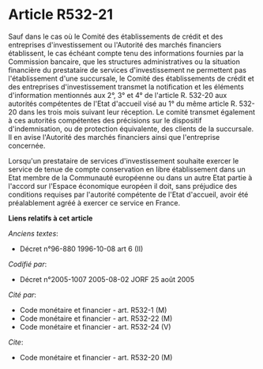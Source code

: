 # Article R532-21

Sauf dans le cas où le Comité des établissements de crédit et des entreprises d'investissement ou l'Autorité des marchés
financiers établissent, le cas échéant compte tenu des informations fournies par la Commission bancaire, que les structures
administratives ou la situation financière du prestataire de services d'investissement ne permettent pas l'établissement
d'une succursale, le Comité des établissements de crédit et des entreprises d'investissement transmet la notification et les
éléments d'information mentionnés aux 2°, 3° et 4° de l'article R. 532-20 aux autorités compétentes de l'Etat d'accueil visé
au 1° du même article R. 532-20 dans les trois mois suivant leur réception. Le comité transmet également à ces autorités
compétentes des précisions sur le dispositif d'indemnisation, ou de protection équivalente, des clients de la succursale. Il
en avise l'Autorité des marchés financiers ainsi que l'entreprise concernée.

Lorsqu'un prestataire de services d'investissement souhaite exercer le service de tenue de compte conservation en libre
établissement dans un Etat membre de la Communauté européenne ou dans un autre Etat partie à l'accord sur l'Espace économique
européen il doit, sans préjudice des conditions requises par l'autorité compétente de l'Etat d'accueil, avoir été
préalablement agréé à exercer ce service en France.

**Liens relatifs à cet article**

_Anciens textes_:

  - Décret n°96-880 1996-10-08 art 6 (II)

_Codifié par_:

  - Décret n°2005-1007 2005-08-02 JORF 25 août 2005

_Cité par_:

  - Code monétaire et financier - art. R532-1 (M)
  - Code monétaire et financier - art. R532-22 (M)
  - Code monétaire et financier - art. R532-24 (V)

_Cite_:

  - Code monétaire et financier - art. R532-20 (M)

